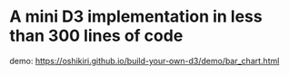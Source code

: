 # A mini D3 implementation in less than 300 lines of code

demo: <https://oshikiri.github.io/build-your-own-d3/demo/bar_chart.html>
